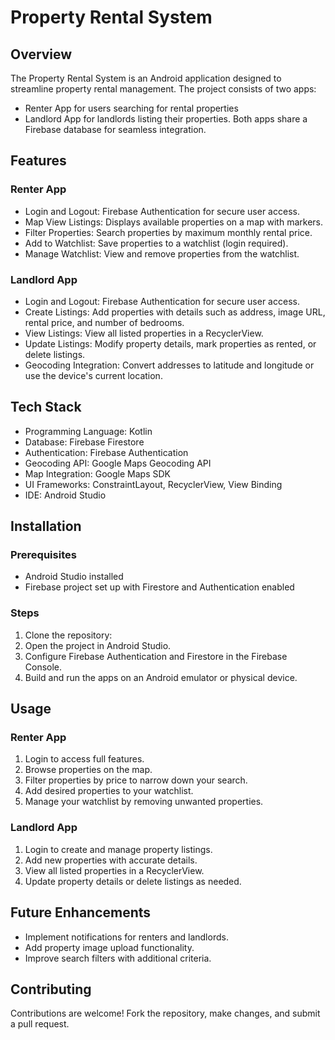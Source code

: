 # Property Rental System

## Overview
The Property Rental System is an Android application designed to streamline property rental management. 
The project consists of two apps: 
  - Renter App for users searching for rental properties 
  - Landlord App for landlords listing their properties. 
Both apps share a Firebase database for seamless integration.

## Features
### Renter App
- Login and Logout: Firebase Authentication for secure user access.
- Map View Listings: Displays available properties on a map with markers.
- Filter Properties: Search properties by maximum monthly rental price.
- Add to Watchlist: Save properties to a watchlist (login required).
- Manage Watchlist: View and remove properties from the watchlist.

### Landlord App
- Login and Logout: Firebase Authentication for secure user access.
- Create Listings: Add properties with details such as address, image URL, rental price, and number of bedrooms.
- View Listings: View all listed properties in a RecyclerView.
- Update Listings: Modify property details, mark properties as rented, or delete listings.
- Geocoding Integration: Convert addresses to latitude and longitude or use the device's current location.

## Tech Stack
- Programming Language: Kotlin
- Database: Firebase Firestore
- Authentication: Firebase Authentication
- Geocoding API: Google Maps Geocoding API
- Map Integration: Google Maps SDK
- UI Frameworks: ConstraintLayout, RecyclerView, View Binding
- IDE: Android Studio

## Installation
### Prerequisites
- Android Studio installed
- Firebase project set up with Firestore and Authentication enabled

### Steps
1. Clone the repository:
2. Open the project in Android Studio.
3. Configure Firebase Authentication and Firestore in the Firebase Console.
4. Build and run the apps on an Android emulator or physical device.

## Usage
### Renter App
1. Login to access full features.
2. Browse properties on the map.
3. Filter properties by price to narrow down your search.
4. Add desired properties to your watchlist.
5. Manage your watchlist by removing unwanted properties.

### Landlord App
1. Login to create and manage property listings.
2. Add new properties with accurate details.
3. View all listed properties in a RecyclerView.
4. Update property details or delete listings as needed.

## Future Enhancements
- Implement notifications for renters and landlords.
- Add property image upload functionality.
- Improve search filters with additional criteria.

## Contributing
Contributions are welcome! Fork the repository, make changes, and submit a pull request.
